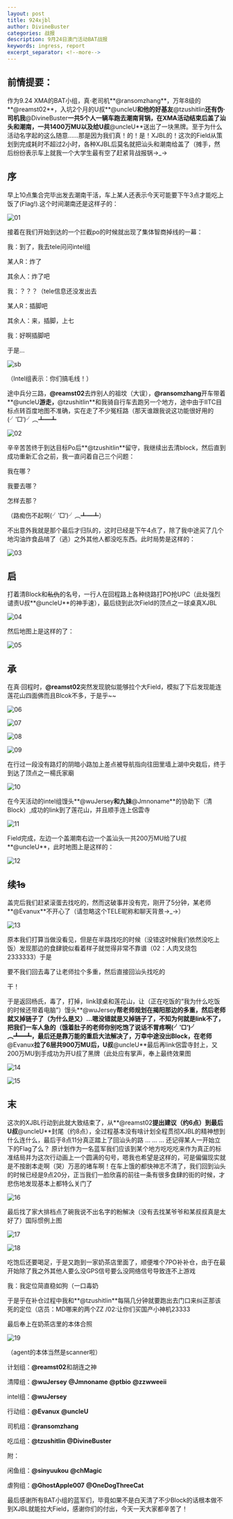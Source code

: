 ```yaml
---
layout: post
title: 924xjbl
author: DivineBuster
categories: 战报
description: 9月24日澳门活动BAT战报
keywords: ingress, report
excerpt_separator: <!--more-->
---
```


## 前情提要：

作为9.24 XMA的BAT小组，真·老司机**@ransomzhang**，万年8级的**@reamst02**，入坑2个月的U叔**@uncleU**和他的好基友**@tzushitlin**还有伪·司机我**@DivineBuster**一共5个人一辆车跑去潮南背锅，在XMA活动结束后盖了汕头和潮南，一共1400万MU以及给U叔**@uncleU**送出了一块黑牌。至于为什么活动名字起的这么随意……那是因为我们真！的！是！XJBL的！这次的Field从策划到完成耗时不超过2小时，各种XJBL后莫名就把汕头和潮南给盖了（摊手，然后纷纷表示车上就我一个大学生最有空了赶紧背战报锅→_→

<!--more-->

## 序

早上10点集合完毕出发去潮南干活，车上某人还表示今天可能要下午3点才能吃上饭了(Flag!).这个时间潮南还是这样子的：

![01](http://ww2.sinaimg.cn/mw690/66d9af2bgw1f8m8m056tfj20k00zkgpx.jpg)

接着在我们开始到达的一个拦截po的时候就出现了集体智商掉线的一幕：

我：到了，我去tele问问intel组

某人R：炸了

其余人：炸了吧

我：？？？（tele信息还没发出去

某人R：插脚吧

其余人：来，插脚，上七

我：好啊插脚吧

于是…

![sb](http://ww2.sinaimg.cn/mw690/66d9af2bgw1f8nanug14xj20il09wmyg.jpg)

（Intel组表示：你们搞毛线！）

途中兵分三路，**@reamst02**去炸别人的祖坟（大误），**@ransomzhang**开车带着**@uncleU**游走，**@tzushitlin**和我骑自行车去跑另一个地方，途中由于IITC目标点转百度地图不准确，实在走了不少冤枉路（那天谁跟我说这功能很好用的(╯‵□′)╯︵┻━┻

![02](http://ww4.sinaimg.cn/mw690/66d9af2bgw1f8m8m0hix4j20qo0zkq8l.jpg)

辛辛苦苦终于到达目标Po后**@tzushitlin**留守，我继续出去清block，然后直到成功重新汇合之前，我一直问着自己三个问题：

我在哪？

我要去哪？

怎样去那？

（路痴伤不起啊(╯‵□′)╯︵┻━┻）

不出意外我就是那个最后才归队的，这时已经是下午4点了，除了我中途买了几个地沟油炸食品啃了（逃）之外其他人都没吃东西。此时局势是这样的：

![03](http://ww3.sinaimg.cn/mw690/66d9af2bgw1f8m8m0wrqqj20ny0zkgnz.jpg)

## 启

打着清Block和~~私仇~~的名号，一行人在回程路上各种绕路打PO抢UPC（此处强烈谴责U叔**@uncleU**的神手速），最后绕到此次Field的顶点之一球桌真XJBL

![04](http://ww3.sinaimg.cn/mw690/66d9af2bgw1f8m8m1erk7j20iu0dsdn1.jpg)

然后地图上是这样的了：

![05](http://ww3.sinaimg.cn/mw690/66d9af2bgw1f8m8m1wcyoj20k00zk42f.jpg)

## 承

在真·回程时，**@reamst02**突然发现貌似能够拉个大Field，模拟了下后发现能连莲花山四面佛而且Blcok不多，于是乎~~

![06](http://ww3.sinaimg.cn/mw690/66d9af2bgw1f8m8m1lv9kj20l80lgwk4.jpg)

![07](http://ww3.sinaimg.cn/mw690/66d9af2bgw1f8m8m2q2loj209p0h8jug.jpg)

![08](http://ww1.sinaimg.cn/mw690/66d9af2bgw1f8m8m2ve8hj209s0hetbk.jpg)

![09](http://ww1.sinaimg.cn/mw690/66d9af2bgw1f8m8m3kgm5j20je0ecq8q.jpg)

在行过一段没有路灯的阴暗小路加上差点被导航指向往田里墙上湖中央栽后，终于到达了顶点之一楊氏家廟

![10](http://ww1.sinaimg.cn/mw690/66d9af2bgw1f8m8m3xb0gj20jq0dy7bw.jpg)

在今天活动的intel组馒头**@wuJersey**和九妹**@Jmnoname**的协助下（清Block）,成功的link到了莲花山，并且顺手连上侶雲寺

![11](http://ww2.sinaimg.cn/mw690/66d9af2bgw1f8m8m4f5wsj20k00eawl6.jpg)

Field完成，左边一个盖潮南右边一个盖汕头一共200万MU给了U叔**@uncleU**，此时地图上是这样的：

![12](http://ww2.sinaimg.cn/mw690/66d9af2bgw1f8m8m4r6ikj20ny0zkmzh.jpg)

## 续~~1s~~

盖完后我们赶紧滚蛋去找吃的，然而这破事并没有完，刚开了5分钟，某老师**@Evanux**不开心了（请忽略这个TELE昵称和聊天背景→_→）

![13](http://ww2.sinaimg.cn/mw690/66d9af2bgw1f8m8m597d3j20k00zk76g.jpg)

原本我们打算当做没看见，但是在半路找吃的时候（没错这时候我们依然没吃上饭）发现那边的食肆貌似看着样子就觉得非常不靠谱（02：人肉叉烧包2333333）于是

要不我们回去毒了让老师拉个多重，然后直接回汕头找吃的

干！

于是返回杨氏，毒了，打掉，link球桌和莲花山，让（正在吃饭的“我为什么吃饭的时候还带着电脑”）馒头**@wuJersey**帮老师规划在揭阳那边的多重，然后老师就又掉链子了（为什么是又）…嗯没错就是又掉链子了，不知为何就是link不了，把我们一车人急的（饿着肚子的老师你别吃饱了说话不胃疼啊(╯‵□′)╯︵┻━┻，最后还是靠万能的重启大法解决了，万幸中途没出Block，在老师**@Evanux**拉了6层共900万MU后，U叔**@uncleU**最后再link侶雲寺封上，又200万MU到手成功为开U叔了黑牌（此处应有掌声，奉上最终效果图

![14](http://ww4.sinaimg.cn/mw690/66d9af2bgw1f8m8m5qaa0j20bx0aagma.jpg)

![15](http://ww2.sinaimg.cn/mw690/66d9af2bgw1f8m8m60g7kj20hs0vk3zm.jpg)

## 末

这次的XJBL行动到此就大致结束了，从**@reamst02**提出建议（约6点）到最后U叔**@uncleU**封尾（约8点），全过程基本没有啥计划全程贯彻XJBL的精神想到什么连什么，最后于8点11分真正踏上了回汕头的路
…
…
…
还记得某人一开始立下的Flag了么？
原计划作为一名蓝军我们应该到某个地方吃吃吃来作为真正的标准结局并为这次行动画上一个圆满的句号，嗯我也希望是这样的，可是偏偏现实就是不按剧本走啊（哭）万恶的堵车啊！在车上饿的都快神志不清了，我们回到汕头的时候已经是9点20分，正当我们一脸欣喜的前往一条有很多食肆的街的时候，才悲伤地发现基本上都特么关门了

![16](http://ww4.sinaimg.cn/mw690/66d9af2bgw1f8m8m6iit6j20h60juald.jpg)

最后找了家大排档点了碗我说不出名字的粉解决（没有去找某爷爷和某叔叔真是太好了）国际惯例上图

![17](http://ww2.sinaimg.cn/mw690/66d9af2bgw1f8m8m6zbhlj20zk0qo751.jpg)

![18](http://ww3.sinaimg.cn/mw690/66d9af2bgw1f8m8m79w39j20qo0zkwfl.jpg)

吃饱后还要喝足，于是又跑到一家奶茶店里面了，顺便堆个7PO补补仓，由于在最开始除了我之外其他人要么没GPS信号要么没网络信号导致连不上游戏

我：我定位简直稳如狗（一口毒奶

于是乎在补仓过程中我和**@tzushitlin**每隔几分钟就要跑出去门口来纠正那该死的定位（店员：MD哪来的两个ZZ  /02:让你们买国产小神机23333

最后奉上在奶茶店里的本体合照

![19](http://ww3.sinaimg.cn/mw690/66d9af2bgw1f8m8m7rcvdj20cw0h70x2.jpg)

（agent的本体当然是scanner啦）

计划组：**@reamst02**和胡连之神

清障组：**@wuJersey** **@Jmnoname** **@ptbio**	**@zzwweeii**

intel组：**@wuJersey**

行动组：**@Evanux** **@uncleU**

司机组：**@ransomzhang**

吃瓜组：**@tzushitlin** **@DivineBuster** 

附：

闲鱼组：**@sinyuukou** **@chMagic**

虐狗组：**@GhostApple007** **@OneDogThreeCat**

最后感谢所有BAT小组的蓝军们，毕竟如果不是白天清了不少Block的话根本做不到XJBL就能拉大Field，感谢你们的付出，今天一天大家都辛苦了！
